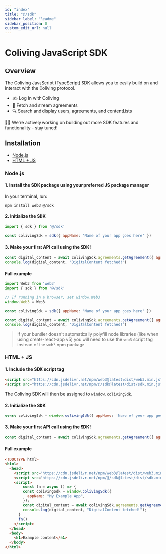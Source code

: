 ```yaml
---
id: "index"
title: "@/sdk"
sidebar_label: "Readme"
sidebar_position: 0
custom_edit_url: null
---
```


# Coliving JavaScript SDK

## Overview

The Coliving JavaScript (TypeScript) SDK allows you to easily build on and interact with the Coliving protocol.
- ✍️ Log In with Coliving
- 🎵 Fetch and stream agreements
- 🔍 Search and display users, agreements, and contentLists

👷‍♀️ We're actively working on building out more SDK features and functionality - stay tuned!

## Installation

- [Node.js](#nodejs)
- [HTML + JS](#html--js)

### Node.js

#### 1. Install the SDK package using your preferred JS package manager

In your terminal, run:

```bash"
npm install web3 @/sdk
```

#### 2. Initialize the SDK

```js
import { sdk } from '@/sdk'

const colivingSdk = sdk({ appName: 'Name of your app goes here' })
```

#### 3. Make your first API call using the SDK!

```js
const digital_content = await colivingSdk.agreements.getAgreement({ agreementId: 'D7KyD' })
console.log(digital_content, 'DigitalContent fetched!')
```

#### Full example

```js title="app.js" showLineNumbers
import Web3 from 'web3'
import { sdk } from '@/sdk'

// If running in a browser, set window.Web3
window.Web3 = Web3

const colivingSdk = sdk({ appName: 'Name of your app goes here' })

const digital_content = await colivingSdk.agreements.getAgreement({ agreementId: 'D7KyD' })
console.log(digital_content, 'DigitalContent fetched!')
```

> If your bundler doesn't automatically polyfill node libraries (like when using create-react-app v5) you will need to use the `web3` script tag instead of the `web3` npm package

### HTML + JS

#### 1. Include the SDK script tag

```html
<script src="https://cdn.jsdelivr.net/npm/web3@latest/dist/web3.min.js"></script>
<script src="https://cdn.jsdelivr.net/npm/@/sdk@latest/dist/sdk.min.js"></script>
```

The Coliving SDK will then be assigned to `window.colivingSdk`.

#### 2. Initialize the SDK

```js
const colivingSdk = window.colivingSdk({ appName: 'Name of your app goes here' })
```

#### 3. Make your first API call using the SDK!

```js
const digital_content = await colivingSdk.agreements.getAgreement({ agreementId: 'D7KyD' })
```

#### Full example

```html title="index.html" showLineNumbers
<!DOCTYPE html>
<html>
  <head>
    <script src="https://cdn.jsdelivr.net/npm/web3@latest/dist/web3.min.js"></script>
    <script src="https://cdn.jsdelivr.net/npm/@/sdk@latest/dist/sdk.min.js"></script>
    <script>
    	const fn = async () => {
        const colivingSdk = window.colivingSdk({
          appName: "My Example App",
        });
        const digital_content = await colivingSdk.agreements.getAgreement({ agreementId: 'D7KyD' });
        console.log(digital_content, "DigitalContent fetched!");
      }
      fn()
    </script>
  </head>
  <body>
    <h1>Example content</h1>
  </body>
</html>
```
